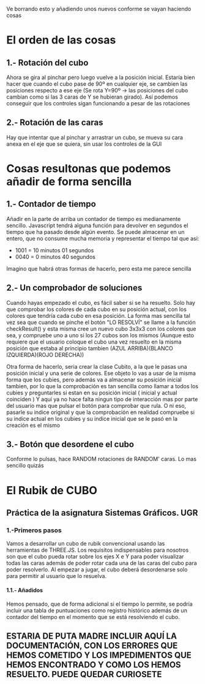 Ve borrando esto y añadiendo unos nuevos conforme se vayan haciendo cosas
# El orden de las cosas
## 1.- Rotación del cubo
Ahora se gira al pinchar pero luego vuelve a la posición inicial. Estaría bien hacer que cuando el cubo pase de 90º en cualquier eje, se cambien las posiciones respecto a ese eje (Se rota Y=90º -> las posiciones del cubo cambian como si las 3 caras de Y se hubieran girado).
Así podemos conseguir que los controles sigan funcionando a pesar de las rotaciones
## 2.- Rotación de las caras
Hay que intentar que al pinchar y arrastrar un cubo, se mueva su cara anexa en el eje que se quiera, sin usar los controles de la GUI

# Cosas resultonas que podemos añadir de forma sencilla
## 1.- Contador de tiempo
Añadir en la parte de arriba un contador de tiempo es medianamente sencillo. Javascript tendrá alguna función para devolver en segundos el tiempo que ha pasado desde algún evento. Se puede almacenar en un entero, que no consume mucha memoria y representar el tiempo tal que así:  

* 1001 = 10 minutos 01 segundos
* 0040 = 0 minutos 40 segundos

Imagino que habrá otras formas de hacerlo, pero esta me parece sencilla

## 2.- Un comprobador de soluciones
Cuando hayas empezado el cubo, es fácil saber si se ha resuelto. Solo hay que comprobar los colores de cada cubo en su posición actual, con los colores que tendría cada cubo en esa posición. La forma mas sencilla tal vez sea que cuando se pinche el botón "LO RESOLVÍ" se llame a la función checkResult() y esta misma cree un nuevo cubo 3x3x3 con los colores que sea, y compruebe uno a uno si los 27 cubos son los mismos
(Aunque esto requiere que el usuario coloque el cubo una vez resuelto en la misma posición que estaba al principio tambien (AZUL ARRIBA)(BLANCO IZQUIERDA)(ROJO DERECHA))

Otra forma de hacerlo, seria crear la clase Cubito, a la que le pasas una posición inicial y una serie de colores. Ese objeto lo vas a usar de la misma forma que los cubies, pero además va a almacenar su posición inicial tambien, por lo que la comprobación es tan sencilla como llamar a todos los cubies y preguntarles si estan en su posición inicial ( inicial y actual coinciden ) Y aquí ya no hace falta ningun tipo de interacción mas por parte del usuario mas que pulsar el botón para comprobar que rula.
O ni eso, pasarle su indice original y que la comprobación en realidad compruebe si su indice actual en los cubies y su indice inicial que se le pasó en la creación es el mismo

## 3.- Botón que desordene el cubo
Conforme lo pulsas, hace RANDOM rotaciones de RANDOM' caras. Lo mas sencillo quizás


















# El Rubik de CUBO
## Práctica de la asignatura Sistemas Gráficos. UGR

### 1.-Primeros pasos
Vamos a desarrollar un cubo de rubik convencional usando las herramientas de THREE.JS. Los requisitos indispensables para nosotros son que el cubo pueda rotar sobre los ejes X e Y para poder visualizar todas las caras además de poder rotar cada una de las caras del cubo para poder resolverlo. Al empezar a jugar, el cubo deberá desordenarse solo para permitir al usuario que lo resuelva.

#### 1.1.- Añadidos
Hemos pensado, que de forma adicional si el tiempo lo permite, se podría incluir una tabla de puntuaciones como registro histórico además de un contador del tiempo en el momento que se está resolviendo el cubo. 

## ESTARIA DE PUTA MADRE INCLUIR AQUÍ LA DOCUMENTACIÓN, CON LOS ERRORES QUE HEMOS COMETIDO Y LOS IMPEDIMENTOS QUE HEMOS ENCONTRADO Y COMO LOS HEMOS RESUELTO. PUEDE QUEDAR CURIOSETE
